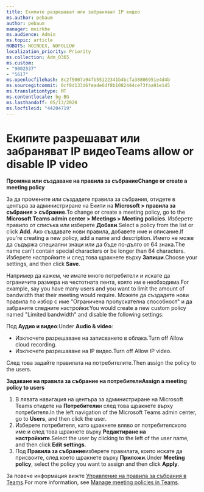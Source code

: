 ```yaml
---
title: Екипите разрешават или забраняват IP видео
ms.author: pebaum
author: pebaum
manager: mnirkhe
ms.audience: Admin
ms.topic: article
ROBOTS: NOINDEX, NOFOLLOW
localization_priority: Priority
ms.collection: Adm_O365
ms.custom:
- "9002537"
- "5617"
ms.openlocfilehash: 8c2f5007a94fb55122341b4bcfa38806951e4d4b
ms.sourcegitcommit: 0cf8d133d6feade6df8b1082444ce73faa91e145
ms.translationtype: MT
ms.contentlocale: bg-BG
ms.lasthandoff: 05/13/2020
ms.locfileid: "44204719"
---
```

# <a name="teams-allow-or-disable-ip-video"></a><span data-ttu-id="040bb-102">Екипите разрешават или забраняват IP видео</span><span class="sxs-lookup"><span data-stu-id="040bb-102">Teams allow or disable IP video</span></span>

<span data-ttu-id="040bb-103">**Промяна или създаване на правила за събрание**</span><span class="sxs-lookup"><span data-stu-id="040bb-103">**Change or create a meeting policy**</span></span>

<span data-ttu-id="040bb-104">За да промените или създадете правила за събрания, отидете в центъра за администриране на Екипи на **Microsoft > правила за събрания > събрание**.</span><span class="sxs-lookup"><span data-stu-id="040bb-104">To change or create a meeting policy, go to the **Microsoft Teams admin center > Meetings > Meeting policies**.</span></span> <span data-ttu-id="040bb-105">Изберете правило от списъка или изберете **Добави**.</span><span class="sxs-lookup"><span data-stu-id="040bb-105">Select a policy from the list or click **Add**.</span></span> <span data-ttu-id="040bb-106">Ако създавате нови правила, добавете име и описание.</span><span class="sxs-lookup"><span data-stu-id="040bb-106">If you're creating a new policy, add a name and description.</span></span> <span data-ttu-id="040bb-107">Името не може да съдържа специални знаци или да бъде по-дълго от 64 знака.</span><span class="sxs-lookup"><span data-stu-id="040bb-107">The name can't contain special characters or be longer than 64 characters.</span></span> <span data-ttu-id="040bb-108">Изберете настройките и след това щракнете върху **Запиши**.</span><span class="sxs-lookup"><span data-stu-id="040bb-108">Choose your settings, and then click **Save**.</span></span>

<span data-ttu-id="040bb-109">Например да кажем, че имате много потребители и искате да ограничите размера на честотната лента, която им е необходима.</span><span class="sxs-lookup"><span data-stu-id="040bb-109">For example, say you have many users and you want to limit the amount of bandwidth that their meeting would require.</span></span> <span data-ttu-id="040bb-110">Можете да създадете нови правила по избор с име "Ограничена пропускателна способност" и да забраните следните настройки:</span><span class="sxs-lookup"><span data-stu-id="040bb-110">You would create a new custom policy named "Limited bandwidth" and disable the following settings:</span></span>

<span data-ttu-id="040bb-111">Под **Аудио и видео**:</span><span class="sxs-lookup"><span data-stu-id="040bb-111">Under **Audio & video**:</span></span>

- <span data-ttu-id="040bb-112">Изключете разрешаване на записването в облака.</span><span class="sxs-lookup"><span data-stu-id="040bb-112">Turn off Allow cloud recording.</span></span>
- <span data-ttu-id="040bb-113">Изключете разрешаване на IP видео.</span><span class="sxs-lookup"><span data-stu-id="040bb-113">Turn off Allow IP video.</span></span>

<span data-ttu-id="040bb-114">След това задайте правилата на потребителите.</span><span class="sxs-lookup"><span data-stu-id="040bb-114">Then assign the policy to the users.</span></span>

<span data-ttu-id="040bb-115">**Задаване на правила за събрание на потребители**</span><span class="sxs-lookup"><span data-stu-id="040bb-115">**Assign a meeting policy to users**</span></span>

1. <span data-ttu-id="040bb-116">В лявата навигация на центъра за администриране на Microsoft Teams отидете на **Потребители**и след това щракнете върху потребителя.</span><span class="sxs-lookup"><span data-stu-id="040bb-116">In the left navigation of the Microsoft Teams admin center, go to **Users**, and then click the user.</span></span>
2. <span data-ttu-id="040bb-117">Изберете потребителя, като щракнете вляво от потребителското име и след това щракнете върху **Редактиране на настройките**.</span><span class="sxs-lookup"><span data-stu-id="040bb-117">Select the user by clicking to the left of the user name, and then click **Edit settings**.</span></span>
3. <span data-ttu-id="040bb-118">Под **Правила за събрание**изберете правилата, които искате да присвоите, след което щракнете върху **Приложи**.</span><span class="sxs-lookup"><span data-stu-id="040bb-118">Under **Meeting policy**, select the policy you want to assign and then click **Apply**.</span></span>

<span data-ttu-id="040bb-119">За повече информация вижте [Управление на правила за събрания в Teams](https://docs.microsoft.com/microsoftteams/meeting-policies-in-teams).</span><span class="sxs-lookup"><span data-stu-id="040bb-119">For more information, see [Manage meeting policies in Teams](https://docs.microsoft.com/microsoftteams/meeting-policies-in-teams).</span></span>
